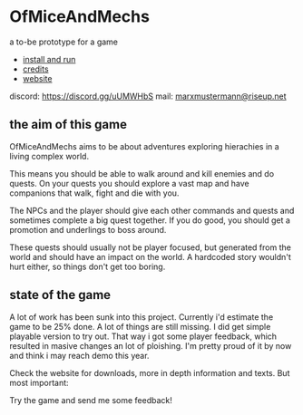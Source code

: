 # OfMiceAndMechs
a to-be prototype for a game

* [install and run](INSTALL.md)
* [credits](CREDITS.md)
* [website](http://ofmiceandmechs.com/)

discord: https://discord.gg/uUMWHbS
mail: marxmustermann@riseup.net

## the aim of this game

OfMiceAndMechs aims to be about adventures exploring hierachies in a living complex world.

This means you should be able to walk around and kill enemies and do quests. On your quests you should explore a vast map and have companions that walk, fight and die with you.

The NPCs and the player should give each other commands and quests and sometimes complete a big quest together. If you do good, you should get a promotion and underlings to boss around.

These quests should usually not be player focused, but generated from the world and should have an impact on the world. A hardcoded story wouldn't hurt either, so things don't get too boring.

## state of the game

A lot of work has been sunk into this project. Currently i'd estimate the game to be 25% done.
A lot of things are still missing. I did get simple playable version to try out.
That way i got some player feedback, which resulted in masive changes an lot of ploishing.
I'm pretty proud of it by now and think i may reach demo this year.

Check the website for downloads, more in depth information and texts.
But most important:

Try the game and send me some feedback!
